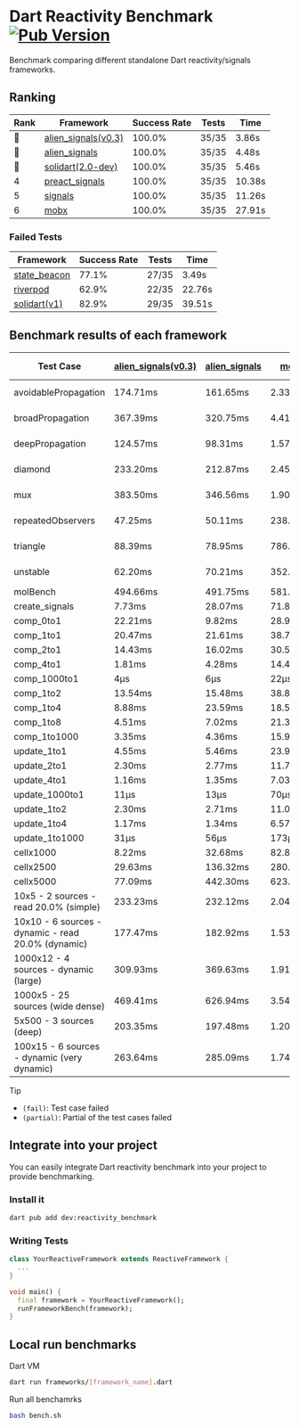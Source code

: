 # Dart Reactivity Benchmark [![Pub Version](https://img.shields.io/pub/v/reactivity_benchmark)](https://pub.dev/packages/reactivity_benchmark)

Benchmark comparing different standalone Dart reactivity/signals frameworks.

## Ranking

<!-- ranking start -->
| Rank | Framework | Success Rate | Tests | Time |
|------|-----------|--------------|-------|------|
| 🥇 | [alien_signals(v0.3)](https://github.com/medz/alien-signals-dart) | 100.0% | 35/35 | 3.86s |
| 🥈 | [alien_signals](https://github.com/medz/alien-signals-dart) | 100.0% | 35/35 | 4.48s |
| 🥉 | [solidart(2.0-dev)](https://github.com/nank1ro/solidart/tree/dev) | 100.0% | 35/35 | 5.46s |
| 4 | [preact_signals](https://pub.dev/packages/preact_signals) | 100.0% | 35/35 | 10.38s |
| 5 | [signals](https://github.com/rodydavis/signals.dart) | 100.0% | 35/35 | 11.26s |
| 6 | [mobx](https://github.com/mobxjs/mobx.dart) | 100.0% | 35/35 | 27.91s |

<!-- ranking end -->

### **Failed Tests**

<!-- fail start -->
| Framework | Success Rate | Tests | Time |
|-----------|--------------|-------|------|
| [state_beacon](https://github.com/jinyus/dart_beacon) | 77.1% | 27/35 | 3.49s |
| [riverpod](https://github.com/rrousselGit/riverpod) | 62.9% | 22/35 | 22.76s |
| [solidart(v1)](https://github.com/nank1ro/solidart) | 82.9% | 29/35 | 39.51s |

<!-- fail end -->

## Benchmark results of each framework

<!-- test-case start -->
| Test Case | [alien_signals(v0.3)](https://github.com/medz/alien-signals-dart) | [alien_signals](https://github.com/medz/alien-signals-dart) | [mobx](https://github.com/mobxjs/mobx.dart) | [preact_signals](https://pub.dev/packages/preact_signals) | [riverpod](https://github.com/rrousselGit/riverpod) | [signals](https://github.com/rodydavis/signals.dart) | [solidart(2.0-dev)](https://github.com/nank1ro/solidart/tree/dev) | [solidart(v1)](https://github.com/nank1ro/solidart) | [state_beacon](https://github.com/jinyus/dart_beacon) |
|---|---|---|---|---|---|---|---|---|---|
| avoidablePropagation | 174.71ms | 161.65ms | 2.33s | 201.39ms | 1.37s | 205.35ms | 282.02ms | 2.20s | 148.59ms (fail) |
| broadPropagation | 367.39ms | 320.75ms | 4.41s | 450.00ms | 81.02ms (fail) | 456.61ms | 512.63ms | 5.44s | 7.17ms (fail) |
| deepPropagation | 124.57ms | 98.31ms | 1.57s | 177.34ms | 1.88s (fail) | 175.12ms | 169.14ms | 1.99s | 145.76ms (fail) |
| diamond | 233.20ms | 212.87ms | 2.45s | 283.67ms | 2.54s (fail) | 281.43ms | 361.64ms | 3.43s | 187.96ms (fail) |
| mux | 383.50ms | 346.56ms | 1.90s | 403.86ms | 548.69ms (fail) | 411.18ms | 442.09ms | 2.02s | 193.62ms (fail) |
| repeatedObservers | 47.25ms | 50.11ms | 238.24ms | 40.08ms | 370.08ms (fail) | 44.55ms | 82.23ms | 228.80ms | 57.17ms (fail) |
| triangle | 88.39ms | 78.95ms | 786.37ms | 98.62ms | 889.47ms (fail) | 101.52ms | 120.07ms | 1.11s | 86.47ms (fail) |
| unstable | 62.20ms | 70.21ms | 352.95ms | 70.22ms | 596.37ms (fail) | 78.88ms | 98.47ms | 355.07ms | 340.78ms (fail) |
| molBench | 494.66ms | 491.75ms | 581.07ms | 489.65ms | 13.66ms | 485.98ms | 494.18ms | 1.71s | 982μs |
| create_signals | 7.73ms | 28.07ms | 71.82ms | 4.78ms | 24.05ms | 26.25ms | 101.05ms | 58.42ms | 60.26ms |
| comp_0to1 | 22.21ms | 9.82ms | 28.93ms | 17.67ms | 15.08ms | 12.10ms | 37.58ms | 22.32ms | 54.15ms |
| comp_1to1 | 20.47ms | 21.61ms | 38.74ms | 14.08ms | 25.74ms | 29.87ms | 54.56ms | 43.55ms | 56.11ms |
| comp_2to1 | 14.43ms | 16.02ms | 30.54ms | 17.68ms | 26.84ms | 8.56ms | 49.89ms | 41.60ms | 36.57ms |
| comp_4to1 | 1.81ms | 4.28ms | 14.46ms | 12.44ms | 2.00ms | 5.54ms | 4.94ms | 37.95ms | 16.45ms |
| comp_1000to1 | 4μs | 6μs | 22μs | 6μs | 5μs | 5μs | 17μs | 2.88ms | 44μs |
| comp_1to2 | 13.54ms | 15.48ms | 38.84ms | 36.09ms | 15.13ms | 23.35ms | 34.45ms | 30.73ms | 46.14ms |
| comp_1to4 | 8.88ms | 23.59ms | 18.50ms | 26.10ms | 34.56ms | 12.59ms | 23.07ms | 32.31ms | 45.21ms |
| comp_1to8 | 4.51ms | 7.02ms | 21.31ms | 6.86ms | 9.46ms | 8.14ms | 25.45ms | 25.11ms | 44.21ms |
| comp_1to1000 | 3.35ms | 4.36ms | 15.93ms | 4.93ms | 4.56ms | 4.38ms | 16.75ms | 17.70ms | 40.12ms |
| update_1to1 | 4.55ms | 5.46ms | 23.98ms | 8.58ms | 85.53ms | 8.86ms | 15.99ms | 43.63ms | 5.74ms |
| update_2to1 | 2.30ms | 2.77ms | 11.70ms | 4.26ms | 44.11ms | 4.48ms | 7.86ms | 21.40ms | 2.90ms |
| update_4to1 | 1.16ms | 1.35ms | 7.03ms | 2.22ms | 21.50ms | 2.25ms | 4.06ms | 10.81ms | 1.47ms |
| update_1000to1 | 11μs | 13μs | 70μs | 33μs | 229μs | 22μs | 39μs | 118μs | 15μs |
| update_1to2 | 2.30ms | 2.71ms | 11.01ms | 4.61ms | 43.63ms | 4.46ms | 8.03ms | 21.12ms | 2.88ms |
| update_1to4 | 1.17ms | 1.34ms | 6.57ms | 2.25ms | 21.18ms | 2.26ms | 4.02ms | 10.89ms | 1.48ms |
| update_1to1000 | 31μs | 56μs | 173μs | 147μs | 142μs | 44μs | 181μs | 209μs | 388μs |
| cellx1000 | 8.22ms | 32.68ms | 82.89ms | 10.64ms | N/A | 12.33ms | 13.61ms | 187.90ms | 5.32ms |
| cellx2500 | 29.63ms | 136.32ms | 280.07ms | 36.88ms | N/A | 43.03ms | 47.73ms | 486.44ms | 23.65ms |
| cellx5000 | 77.09ms | 442.30ms | 623.78ms | 104.23ms | N/A | 95.01ms | 135.78ms | 1.18s | 61.06ms |
| 10x5 - 2 sources - read 20.0% (simple) | 233.23ms | 232.12ms | 2.04s | 442.96ms | 2.21s | 516.18ms | 368.01ms | 2.60s (partial) | 272.32ms |
| 10x10 - 6 sources - dynamic - read 20.0% (dynamic) | 177.47ms | 182.92ms | 1.53s | 273.50ms | 1.48s (partial) | 286.53ms | 244.81ms | 2.41s (partial) | 220.82ms |
| 1000x12 - 4 sources - dynamic (large) | 309.93ms | 369.63ms | 1.91s | 3.74s | 2.56s (partial) | 3.76s | 474.22ms | 4.01s (partial) | 333.18ms |
| 1000x5 - 25 sources (wide dense) | 469.41ms | 626.94ms | 3.54s | 2.70s | 4.36s | 3.43s | 596.69ms | 5.06s (partial) | 523.59ms |
| 5x500 - 3 sources (deep) | 203.35ms | 197.48ms | 1.20s | 232.54ms | 1.68s | 227.06ms | 249.11ms | 1.93s (partial) | 204.76ms |
| 100x15 - 6 sources - dynamic (very dynamic) | 263.64ms | 285.09ms | 1.74s | 457.28ms | 1.81s (partial) | 491.27ms | 382.81ms | 2.76s (partial) | 265.11ms |

<!-- test-case end -->

> [!TIP]
> - `(fail)`: Test case failed
> - `(partial)`: Partial of the test cases failed

## Integrate into your project

You can easily integrate Dart reactivity benchmark into your project to provide benchmarking.

### Install it

```bash
dart pub add dev:reactivity_benchmark
```

### Writing Tests

```dart
class YourReactiveFramework extends ReactiveFramework {
  ...
}

void main() {
  final framework = YourReactiveFramework();
  runFrameworkBench(framework);
}
```

## Local run benchmarks

Dart VM
```bash
dart run frameworks/[framework_name].dart
```

Run all benchamrks
```bash
bash bench.sh
```
